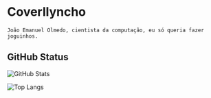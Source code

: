 # Coverllyncho
    João Emanuel Olmedo, cientista da computação, eu só queria fazer joguinhos.

    
## GitHub Status

![GitHub Stats](https://github-readme-stats.vercel.app/api?username=coverllyncho&theme=transparent&bg_color=000&border_color=30A3DC&show_icons=true&icon_color=30A3DC&title_color=E94D5F&text_color=FFF)

![Top Langs](https://github-readme-stats-git-masterrstaa-rickstaa.vercel.app/api/top-langs/?username=coverllyncho&layout=compact&bg_color=000&border_color=30A3DC&title_color=E94D5F&text_color=FFF)